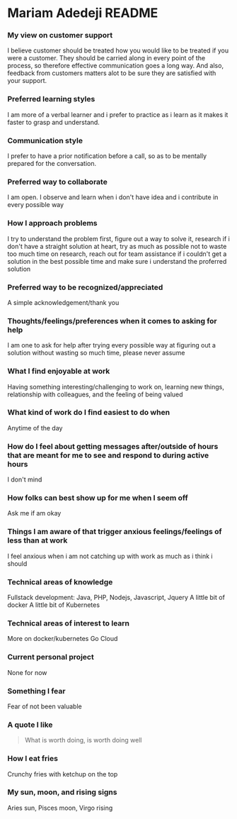 # Mariam Adedeji README

### My view on customer support

I believe customer should be treated how you would like to be treated if you were a customer. They should be carried along in every point of the process, so therefore effective communication goes a long way. And also, feedback from customers matters alot to be sure they are satisfied with your support.

### Preferred learning styles

I am more of a verbal learner and i prefer to practice as i learn as it makes it faster to grasp and understand.

### Communication style

I prefer to have a prior notification before a call, so as to be mentally prepared for the conversation.

### Preferred way to collaborate

I am open. I observe and learn when i don't have idea and i contribute in every possible way

### How I approach problems

I try to understand the problem first, figure out a way to solve it, research if i don't have a straight solution at heart, try as much as possible not to waste too much time on research, reach out for team assistance if i couldn't get a solution in the best possible time and make sure i understand the proferred solution

### Preferred way to be recognized/appreciated

A simple acknowledgement/thank you

### Thoughts/feelings/preferences when it comes to asking for help

I am one to ask for help after trying every possible way at figuring out a solution without wasting so much time, please never assume

### What I find enjoyable at work

Having something interesting/challenging to work on, learning new things, relationship with colleagues, and the feeling of being valued

### What kind of work do I find easiest to do when

Anytime of the day

### How do I feel about getting messages after/outside of hours that are meant for me to see and respond to during active hours

I don't mind

### How folks can best show up for me when I seem off

Ask me if am okay

### Things I am aware of that trigger anxious feelings/feelings of less than at work

I feel anxious when i am not catching up with work as much as i think i should

### Technical areas of knowledge

Fullstack development: Java, PHP, Nodejs, Javascript, Jquery
A little bit of docker
A little bit of Kubernetes

### Technical areas of interest to learn

More on docker/kubernetes
Go
Cloud

### Current personal project

None for now

### Something I fear

Fear of not been valuable

### A quote I like

> What is worth doing, is worth doing well

### How I eat fries

Crunchy fries with ketchup on the top

### My sun, moon, and rising signs

Aries sun, Pisces moon, Virgo rising

